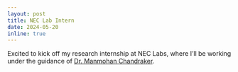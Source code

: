 ```yaml
---
layout: post
title: NEC Lab Intern
date: 2024-05-20
inline: true
---
```


Excited to kick off my research internship at NEC Labs, where I’ll be working under the guidance of [Dr. Manmohan Chandraker](https://www.nec-labs.com/research/media-analytics/people/manmohan-chandraker/).